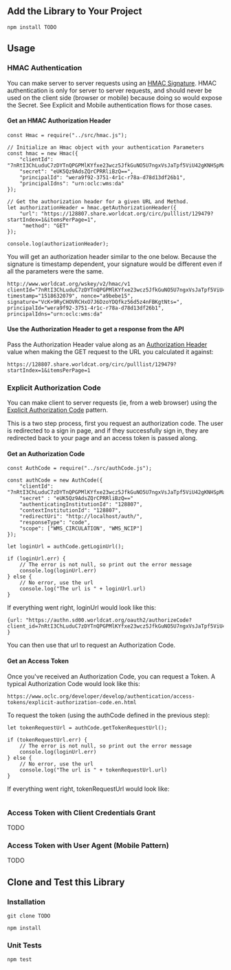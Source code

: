 ## Add the Library to Your Project

```
npm install TODO
```

## Usage

### HMAC Authentication

You can make server to server requests using an [HMAC Signature](https://www.oclc.org/developer/develop/authentication/hmac-signature.en.html). HMAC authentication is only for server to server requests, and should never be used on the client side (browser or mobile) because doing so would expose the Secret. See Explicit and Mobile authentication flows for those cases.

#### Get an HMAC Authorization Header

```
const Hmac = require("../src/hmac.js");

// Initialize an Hmac object with your authentication Parameters
const hmac = new Hmac({
    "clientId": "7nRtI3ChLuduC7zDYTnQPGPMlKYfxe23wcz5JfkGuNO5U7ngxVsJaTpf5ViU42gKNHSpMawWucOBOy5H3",
    "secret": "eUK5Qz9AdsZQrCPRRliBzQ==",
    "principalId": "wera9f92-3751-4r1c-r78a-d78d13df26b1",
    "principalIdns": "urn:oclc:wms:da"
});

// Get the authorization header for a given URL and Method.
let authorizationHeader = hmac.getAuthorizationHeader({
    "url": "https://128807.share.worldcat.org/circ/pulllist/129479?startIndex=1&itemsPerPage=1",
     "method": "GET"
});

console.log(authorizationHeader);

```

You will get an authorization header similar to the one below. Because the signature is timestamp dependent, your signature would be different even if all the parameters were the same.

```
http://www.worldcat.org/wskey/v2/hmac/v1 clientId="7nRtI3ChLuduC7zDYTnQPGPMlKYfxe23wcz5JfkGuNO5U7ngxVsJaTpf5ViU42gKNHSpMawWucOBOy5H3", timestamp="1518632079", nonce="a9bebe15", signature="VcK+9RyCHOVRCHxO7J6DzoYDQfkz56d5z4nFBKgtNts=", principalId="wera9f92-3751-4r1c-r78a-d78d13df26b1", principalIdns="urn:oclc:wms:da"
```

#### Use the Authorization Header to get a response from the API

Pass the Authorization Header value along as an [Authorization Header](https://developer.mozilla.org/en-US/docs/Web/HTTP/Headers/Authorization) value when making the GET request to the URL you calculated it against:

```https://128807.share.worldcat.org/circ/pulllist/129479?startIndex=1&itemsPerPage=1```

### Explicit Authorization Code

You can make client to server requests (ie, from a web browser) using the [Explicit Authorization Code](https://www.oclc.org/developer/develop/authentication/access-tokens/explicit-authorization-code.en.html) pattern.

This is a two step process, first you request an authorization code. The user is redirected to a sign in page, and if they successfully sign in, they are redirected back to your page and an access token is passed along.

#### Get an Authorization Code

```
const AuthCode = require("../src/authCode.js");

const authCode = new AuthCode({
    "clientId": "7nRtI3ChLuduC7zDYTnQPGPMlKYfxe23wcz5JfkGuNO5U7ngxVsJaTpf5ViU42gKNHSpMawWucOBOyH3",
    "secret" : "eUK5Qz9AdsZQrCPRRliBzQ=="
    "authenticatingInstitutionId": "128807",
    "contextInstitutionId": "128807",
    "redirectUri": "http://localhost/auth/",
    "responseType": "code",
    "scope": ["WMS_CIRCULATION", "WMS_NCIP"]
});

let loginUrl = authCode.getLoginUrl();

if (loginUrl.err) {
    // The error is not null, so print out the error message
    console.log(loginUrl.err)
} else {
    // No error, use the url
    console.log("The url is " + loginUrl.url)
}
```

If everything went right, loginUrl would look like this:

```
{url: "https://authn.sd00.worldcat.org/oauth2/authorizeCode?client_id=7nRtI3ChLuduC7zDYTnQPGPMlKYfxe23wcz5JfkGuNO5U7ngxVsJaTpf5ViU42gKNHSpMawWucOBOyH3&authenticatingInstitutionId=128807&contextInstitutionId=128807&redirect_uri=http%3A%2F%2Flocalhost%2Fauth%2F&response_type=code&scope=WMS_CIRCULATION%20WMS_NCIP"
}
```

You can then use that url to request an Authorization Code.

#### Get an Access Token

Once you've received an Authorization Code, you can request a Token. A typical Authorization Code would look like this:

```
https://www.oclc.org/developer/develop/authentication/access-tokens/explicit-authorization-code.en.html
```

To request the token (using the authCode defined in the previous step):

```
let tokenRequestUrl = authCode.getTokenRequestUrl();

if (tokenRequestUrl.err) {
    // The error is not null, so print out the error message
    console.log(loginUrl.err)
} else {
    // No error, use the url
    console.log("The url is " + tokenRequestUrl.url)
}
```

If everything went right, tokenRequestUrl would look like:

```

```


### Access Token with Client Credentials Grant

TODO

### Access Token with User Agent (Mobile Pattern)

TODO

## Clone and Test this Library

### Installation

```
git clone TODO

npm install
```

### Unit Tests

```
npm test
```